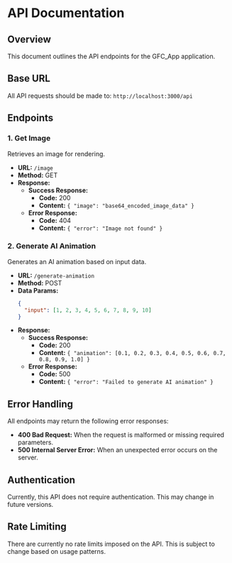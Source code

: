 # API Documentation

## Overview
This document outlines the API endpoints for the GFC_App application.

## Base URL
All API requests should be made to: `http://localhost:3000/api`

## Endpoints

### 1. Get Image
Retrieves an image for rendering.

- **URL:** `/image`
- **Method:** GET
- **Response:**
  - **Success Response:**
    - **Code:** 200
    - **Content:** `{ "image": "base64_encoded_image_data" }`
  - **Error Response:**
    - **Code:** 404
    - **Content:** `{ "error": "Image not found" }`

### 2. Generate AI Animation
Generates an AI animation based on input data.

- **URL:** `/generate-animation`
- **Method:** POST
- **Data Params:**
  ```json
  {
    "input": [1, 2, 3, 4, 5, 6, 7, 8, 9, 10]
  }
  ```
- **Response:**
  - **Success Response:**
    - **Code:** 200
    - **Content:** `{ "animation": [0.1, 0.2, 0.3, 0.4, 0.5, 0.6, 0.7, 0.8, 0.9, 1.0] }`
  - **Error Response:**
    - **Code:** 500
    - **Content:** `{ "error": "Failed to generate AI animation" }`

## Error Handling
All endpoints may return the following error responses:

- **400 Bad Request:** When the request is malformed or missing required parameters.
- **500 Internal Server Error:** When an unexpected error occurs on the server.

## Authentication
Currently, this API does not require authentication. This may change in future versions.

## Rate Limiting
There are currently no rate limits imposed on the API. This is subject to change based on usage patterns.
